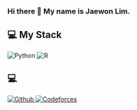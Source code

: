 ### Hi there 👋 My name is Jaewon Lim.

## 💻 My Stack
<img alt="Python" src ="https://img.shields.io/badge/Python-1C9AD6.svg?&style=for-the-badge&logo=Python&logoColor=white"/> <img alt="R" src ="https://img.shields.io/badge/R-FCC21B.svg?&style=for-the-badge&logo=R&logoColor=black"/>

## 💻
<a href = "https://github.com/trolgod0914"><img alt="Github" src ="https://img.shields.io/badge/Github-000000.svg?&style=for-the-badge&logo=Github&logoColor=white"/> <a href = "https://codeforces.com/profile/trolgod0914"><img alt="Codeforces" src ="https://img.shields.io/badge/Codeforces-27272A.svg?&style=for-the-badge&logo=Codeforces&logoColor=white"/>

<!--
**trolgod0914/trolgod0914** is a ✨ _special_ ✨ repository because its `README.md` (this file) appears on your GitHub profile.

Here are some ideas to get you started:

- 🔭 I’m currently working on ...
- 🌱 I’m currently learning ...
- 👯 I’m looking to collaborate on ...
- 🤔 I’m looking for help with ...
- 💬 Ask me about ...
- 📫 How to reach me: ...
- 😄 Pronouns: ...
- ⚡ Fun fact: ...
-->
